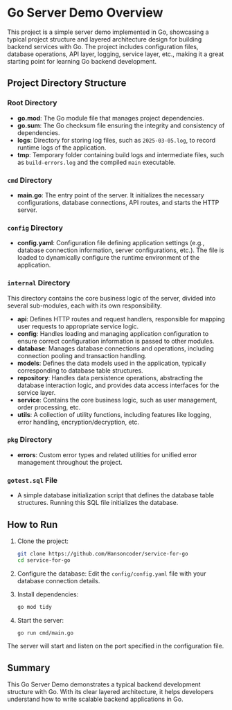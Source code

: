
# Go Server Demo Overview

This project is a simple server demo implemented in Go, showcasing a typical project structure and layered architecture design for building backend services with Go. The project includes configuration files, database operations, API layer, logging, service layer, etc., making it a great starting point for learning Go backend development.

## Project Directory Structure

### Root Directory
- **go.mod**: The Go module file that manages project dependencies.
- **go.sum**: The Go checksum file ensuring the integrity and consistency of dependencies.
- **logs**: Directory for storing log files, such as `2025-03-05.log`, to record runtime logs of the application.
- **tmp**: Temporary folder containing build logs and intermediate files, such as `build-errors.log` and the compiled `main` executable.

### `cmd` Directory
- **main.go**: The entry point of the server. It initializes the necessary configurations, database connections, API routes, and starts the HTTP server.

### `config` Directory
- **config.yaml**: Configuration file defining application settings (e.g., database connection information, server configurations, etc.). The file is loaded to dynamically configure the runtime environment of the application.

### `internal` Directory
This directory contains the core business logic of the server, divided into several sub-modules, each with its own responsibility.

- **api**: Defines HTTP routes and request handlers, responsible for mapping user requests to appropriate service logic.
- **config**: Handles loading and managing application configuration to ensure correct configuration information is passed to other modules.
- **database**: Manages database connections and operations, including connection pooling and transaction handling.
- **models**: Defines the data models used in the application, typically corresponding to database table structures.
- **repository**: Handles data persistence operations, abstracting the database interaction logic, and provides data access interfaces for the service layer.
- **service**: Contains the core business logic, such as user management, order processing, etc.
- **utils**: A collection of utility functions, including features like logging, error handling, encryption/decryption, etc.

### `pkg` Directory
- **errors**: Custom error types and related utilities for unified error management throughout the project.

### `gotest.sql` File
- A simple database initialization script that defines the database table structures. Running this SQL file initializes the database.

## How to Run

1. Clone the project:
   ```bash
   git clone https://github.com/Hansoncoder/service-for-go
   cd service-for-go
   ```

2. Configure the database:
   Edit the `config/config.yaml` file with your database connection details.

3. Install dependencies:
   ```bash
   go mod tidy
   ```

4. Start the server:
   ```bash
   go run cmd/main.go
   ```

The server will start and listen on the port specified in the configuration file.

## Summary
This Go Server Demo demonstrates a typical backend development structure with Go. With its clear layered architecture, it helps developers understand how to write scalable backend applications in Go.
